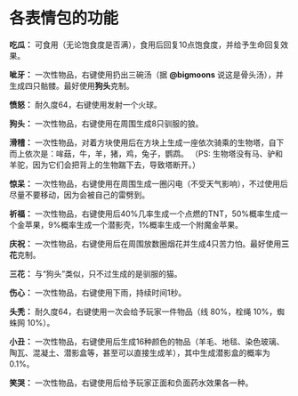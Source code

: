 # 各表情包的功能

**吃瓜：** 可食用（无论饱食度是否满），食用后回复10点饱食度，并给予生命回复效果。

**呲牙：** 一次性物品，右键使用扔出三碗汤（据 **@bigmoons** 说这是骨头汤），并生成四只骷髅。最好使用**狗头**克制。

**愤怒：** 耐久度64，右键使用发射一个火球。

**狗头：** 一次性物品，右键使用在周围生成8只驯服的狼。

**滑稽：** 一次性物品，对着方块使用后在方块上生成一座依次骑乘的生物塔，自下而上依次是：哞菇，牛，羊，猪，鸡，兔子，鹦鹉。
（PS: 生物塔没有马、驴和羊驼，因为它们会把背上的生物踹下去，导致塔断开。）

**惊呆：** 一次性物品，右键使用在周围生成一圈闪电（不受天气影响），不过使用后尽量不要移动，因为会被自己的雷劈到。

**祈福：** 一次性物品，右键使用后40%几率生成一个点燃的TNT，50%概率生成一个金苹果，9%概率生成一个潜影壳，1%概率生成一个附魔金苹果。

**庆祝：** 一次性物品，右键使用后在周围放数圈烟花并生成4只苦力怕。最好使用**三花**克制。

**三花：** 与“狗头”类似，只不过生成的是驯服的猫。

**伤心：** 一次性物品，右键使用下雨，持续时间1秒。

**头秃：** 耐久度64，右键使用一次会给予玩家一件物品（线 80%，栓绳 10%，蜘蛛网 10%）。

**小丑：** 一次性物品，右键使用后生成16种颜色的物品（羊毛、地毯、染色玻璃、陶瓦、混凝土、潜影盒等，甚至可以直接生成羊），其中生成潜影盒的概率为0.1%。

**笑哭：** 一次性物品，右键使用后给予玩家正面和负面药水效果各一种。